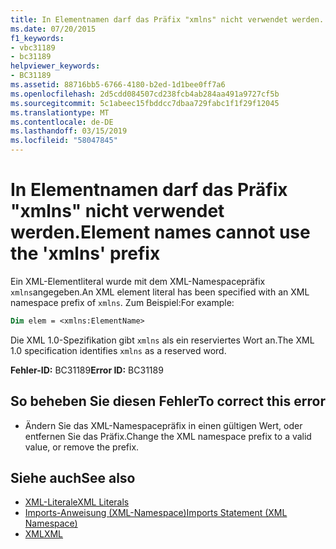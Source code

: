 ```yaml
---
title: In Elementnamen darf das Präfix "xmlns" nicht verwendet werden.
ms.date: 07/20/2015
f1_keywords:
- vbc31189
- bc31189
helpviewer_keywords:
- BC31189
ms.assetid: 88716bb5-6766-4180-b2ed-1d1bee0ff7a6
ms.openlocfilehash: 2d5cdd084507cd238fcb4ab284aa491a9727cf5b
ms.sourcegitcommit: 5c1abeec15fbddcc7dbaa729fabc1f1f29f12045
ms.translationtype: MT
ms.contentlocale: de-DE
ms.lasthandoff: 03/15/2019
ms.locfileid: "58047845"
---
```

# <a name="element-names-cannot-use-the-xmlns-prefix"></a><span data-ttu-id="45bb2-102">In Elementnamen darf das Präfix "xmlns" nicht verwendet werden.</span><span class="sxs-lookup"><span data-stu-id="45bb2-102">Element names cannot use the 'xmlns' prefix</span></span>
<span data-ttu-id="45bb2-103">Ein XML-Elementliteral wurde mit dem XML-Namespacepräfix `xmlns`angegeben.</span><span class="sxs-lookup"><span data-stu-id="45bb2-103">An XML element literal has been specified with an XML namespace prefix of `xmlns`.</span></span> <span data-ttu-id="45bb2-104">Zum Beispiel:</span><span class="sxs-lookup"><span data-stu-id="45bb2-104">For example:</span></span>  
  
```vb  
Dim elem = <xmlns:ElementName>  
```  
  
 <span data-ttu-id="45bb2-105">Die XML 1.0-Spezifikation gibt `xmlns` als ein reserviertes Wort an.</span><span class="sxs-lookup"><span data-stu-id="45bb2-105">The XML 1.0 specification identifies `xmlns` as a reserved word.</span></span>  
  
 <span data-ttu-id="45bb2-106">**Fehler-ID:** BC31189</span><span class="sxs-lookup"><span data-stu-id="45bb2-106">**Error ID:** BC31189</span></span>  
  
## <a name="to-correct-this-error"></a><span data-ttu-id="45bb2-107">So beheben Sie diesen Fehler</span><span class="sxs-lookup"><span data-stu-id="45bb2-107">To correct this error</span></span>  
  
-   <span data-ttu-id="45bb2-108">Ändern Sie das XML-Namespacepräfix in einen gültigen Wert, oder entfernen Sie das Präfix.</span><span class="sxs-lookup"><span data-stu-id="45bb2-108">Change the XML namespace prefix to a valid value, or remove the prefix.</span></span>  
  
## <a name="see-also"></a><span data-ttu-id="45bb2-109">Siehe auch</span><span class="sxs-lookup"><span data-stu-id="45bb2-109">See also</span></span>

- [<span data-ttu-id="45bb2-110">XML-Literale</span><span class="sxs-lookup"><span data-stu-id="45bb2-110">XML Literals</span></span>](../../visual-basic/language-reference/xml-literals/index.md)
- [<span data-ttu-id="45bb2-111">Imports-Anweisung (XML-Namespace)</span><span class="sxs-lookup"><span data-stu-id="45bb2-111">Imports Statement (XML Namespace)</span></span>](../../visual-basic/language-reference/statements/imports-statement-xml-namespace.md)
- [<span data-ttu-id="45bb2-112">XML</span><span class="sxs-lookup"><span data-stu-id="45bb2-112">XML</span></span>](../../visual-basic/programming-guide/language-features/xml/index.md)
